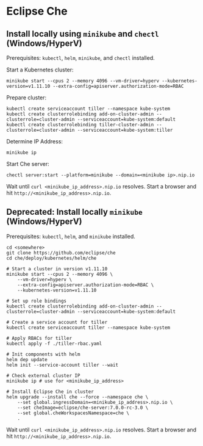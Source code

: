 
# Eclipse Che

## Install locally using `minikube` and `chectl` (Windows/HyperV)

Prerequisites: `kubectl`, `helm`, `minikube`, and `chectl` installed.

Start a Kubernetes cluster:

```shell
minikube start --cpus 2 --memory 4096 --vm-driver=hyperv --kubernetes-version=v1.11.10 --extra-config=apiserver.authorization-mode=RBAC
```

Prepare cluster:

```shell
kubectl create serviceaccount tiller --namespace kube-system
kubectl create clusterrolebinding add-on-cluster-admin --clusterrole=cluster-admin --serviceaccount=kube-system:default
kubectl create clusterrolebinding tiller-cluster-admin --clusterrole=cluster-admin --serviceaccount=kube-system:tiller
```

Determine IP Address:

```shell
minikube ip
```

Start Che server:

```shell
chectl server:start --platform=minikube --domain=<minikube ip>.nip.io
```

Wait until `curl <minikube_ip_address>.nip.io` resolves.
Start a browser and hit `http://<minikube_ip_address>.nip.io`.


## Deprecated: Install locally `minikube` (Windows/HyperV)

Prerequisites: `kubectl`, `helm`, and `minikube` installed.

```shell
cd <somewhere>
git clone https://github.com/eclipse/che
cd che/deploy/kubernetes/helm/che

# Start a cluster in version v1.11.10
minikube start --cpus 2 --memory 4096 \
    --vm-driver=hyperv \
    --extra-config=apiserver.authorization-mode=RBAC \
    --kubernetes-version=v1.11.10

# Set up role bindings
kubectl create clusterrolebinding add-on-cluster-admin --clusterrole=cluster-admin --serviceaccount=kube-system:default

# Create a service account for tiller
kubectl create serviceaccount tiller --namespace kube-system

# Apply RBACs for tiller
kubectl apply -f ./tiller-rbac.yaml

# Init components with helm
helm dep update
helm init --service-account tiller --wait

# Check external cluster IP
minikube ip # use for <minikube_ip_address>

# Install Eclipse Che in cluster
helm upgrade --install che --force --namespace che \
    --set global.ingressDomain=<minikube_ip_address>.nip.io \
    --set cheImage=eclipse/che-server:7.0.0-rc-3.0 \
    --set global.cheWorkspacesNamespace=che \
    .
```

Wait until `curl <minikube_ip_address>.nip.io` resolves.
Start a browser and hit `http://<minikube_ip_address>.nip.io`.

